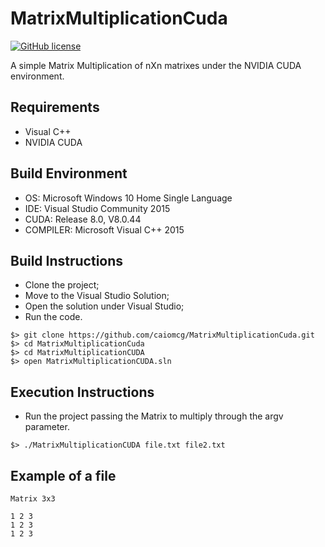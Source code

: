 # MatrixMultiplicationCuda

[![GitHub license](https://img.shields.io/badge/license-MIT-blue.svg)](https://raw.githubusercontent.com/caiomcg/MatrixMultiplicationCuda/master/LICENSE)

A simple Matrix Multiplication of nXn matrixes under the NVIDIA CUDA environment.

## Requirements ##

* Visual C++
* NVIDIA CUDA

## Build Environment ##

* OS: Microsoft Windows 10 Home Single Language
* IDE: Visual Studio Community 2015
* CUDA: Release 8.0, V8.0.44
* COMPILER: Microsoft Visual C++ 2015

## Build Instructions ##

* Clone the project;
* Move to the Visual Studio Solution;
* Open the solution under Visual Studio;
* Run the code.

```
$> git clone https://github.com/caiomcg/MatrixMultiplicationCuda.git
$> cd MatrixMultiplicationCuda
$> cd MatrixMultiplicationCUDA
$> open MatrixMultiplicationCUDA.sln
```

## Execution Instructions ##

* Run the project passing the Matrix to multiply through the argv parameter.

```
$> ./MatrixMultiplicationCUDA file.txt file2.txt
```

## Example of a file ##
```
Matrix 3x3

1 2 3
1 2 3
1 2 3
```

